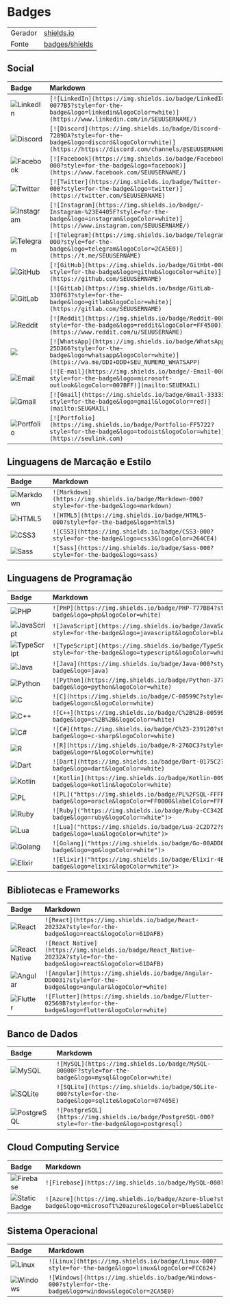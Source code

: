 # Badges

<table>
  <tr>
    <td>
      Gerador
    </td>
    <td>
       <a href="https://shields.io/">
          shields.io
       </a>
    </td>
  </tr>
  <tr>
    <td>
      Fonte
    </td>
    <td>
       <a href="https://github.com/badges/shields">
          badges/shields
       </a>
    </td>
  </tr>
</table>

## Social
<table>
  <thead>
    <tr align="left">
      <th>Badge</th>
      <th>Markdown</th>
    </tr>
  </thead>
  <tbody align="left">
    <tr>
      <td>
        <img align="center" alt="LinkedIn" src="https://img.shields.io/badge/LinkedIn-0077B5?style=for-the-badge&logo=linkedin&logoColor=white">
      </td>
      <td>
        <code>[![LinkedIn](https://img.shields.io/badge/LinkedIn-0077B5?style=for-the-badge&logo=linkedin&logoColor=white)](https://www.linkedin.com/in/SEUUSERNAME/)</code>
      </td>
    </tr>
    <tr>
      <td>
        <img align="center" alt="Discord" src="https://img.shields.io/badge/Discord-7289DA?style=for-the-badge&logo=discord&logoColor=white">
      </td>
      <td>
        <code>[![Discord](https://img.shields.io/badge/Discord-7289DA?style=for-the-badge&logo=discord&logoColor=white)](https://https://discord.com/channels/@SEUUSERNAME/)</code>
      </td>
    </tr>
    <tr>
      <td>
        <img align="center" alt="Facebook" src="https://img.shields.io/badge/Facebook-000?style=for-the-badge&logo=facebook">
      </td>
      <td>
        <code>[![Facebook](https://img.shields.io/badge/Facebook-000?style=for-the-badge&logo=facebook)](https://www.facebook.com/SEUUSERNAME/)</code>
      </td>
    </tr>
    <tr>
      <td>
        <img align="center" alt="Twitter" src="https://img.shields.io/badge/Twitter-000?style=for-the-badge&logo=twitter">
      </td>
      <td>
        <code>[![Twitter](https://img.shields.io/badge/Twitter-000?style=for-the-badge&logo=twitter)](https://twitter.com/SEUUSERNAME)</code>
      </td>
    </tr>
    <tr>
      <td>
        <img align="center" alt="Instagram" src="https://img.shields.io/badge/-Instagram-%23E4405F?style=for-the-badge&logo=instagram&logoColor=white">
      </td>
      <td>
        <code>[![Instagram](https://img.shields.io/badge/-Instagram-%23E4405F?style=for-the-badge&logo=instagram&logoColor=white)](https://www.instagram.com/SEUUSERNAME/)</code>
      </td>
    </tr>
    <tr>
      <td>
        <img align="center" alt="Telegram" src="https://img.shields.io/badge/Telegram-000?style=for-the-badge&logo=telegram">
      </td>
      <td>
        <code>[![Telegram](https://img.shields.io/badge/Telegram-000?style=for-the-badge&logo=telegram&logoColor=2CA5E0)](https://t.me/SEUUSERNAME)</code>
      </td>
    </tr>
    <tr>
      <td>
        <img align="center" alt="GitHub" src="https://img.shields.io/badge/GitHub-000?style=for-the-badge&logo=github">
      </td>
      <td>
        <code>[![GitHub](https://img.shields.io/badge/GitHbt-000?style=for-the-badge&logo=github&logoColor=white)](https://github.com/SEUUSERNAME)</code>
      </td>
    </tr>
    <tr>
      <td>
        <img align="center" alt="GitLab" src="https://img.shields.io/badge/GitLab-330F63?style=for-the-badge&logo=gitlab&logoColor=white">
      </td>
      <td>
        <code>[![GitLab](https://img.shields.io/badge/GitLab-330F63?style=for-the-badge&logo=gitlab&logoColor=white)](https://gitlab.com/SEUUSERNAME)</code>
      </td>
    </tr>
      <td>
        <img align="center" alt="Reddit" src="https://img.shields.io/badge/Reddit-000?style=for-the-badge&logo=reddit">
      </td>
      <td>
        <code>[![Reddit](https://img.shields.io/badge/Reddit-000?style=for-the-badge&logo=reddit&logoColor=FF4500)](https://www.reddit.com/u/SEUUSERNAME)</code>
      </td>
    </tr>
    <tr>
      <td>
        <img src="https://img.shields.io/badge/WhatsApp-25D366?style=for-the-badge&logo=whatsapp&logoColor=white">
      </td>
      <td>
        <code>[![WhatsApp](https://img.shields.io/badge/WhatsApp-25D366?style=for-the-badge&logo=whatsapp&logoColor=white)](https://wa.me/DDI+DDD+SEU_NUMERO_WHATSAPP)</code>
      </td>
    </tr>
      <td>
        <img align="center" alt="Email" src="https://img.shields.io/badge/-Email-000?style=for-the-badge&logo=microsoft-outlook&logoColor=007BFF">
      </td>
      <td>
        <code>[![E-mail](https://img.shields.io/badge/-Email-000?style=for-the-badge&logo=microsoft-outlook&logoColor=007BFF)](mailto:SEUEMAIL)</code>
      </td>
    </tr>
  </tr>
      <td>
        <img align="center" alt="Gmail" src="https://img.shields.io/badge/Gmail-333333?style=for-the-badge&logo=gmail&logoColor=red">
      </td>
      <td>
        <code>[![Gmail](https://img.shields.io/badge/Gmail-333333?style=for-the-badge&logo=gmail&logoColor=red)](mailto:SEUGMAIL)</code>
      </td>
    </tr>
      </tr>
      <td>
        <img align="center" alt="Portfolio" src="https://img.shields.io/badge/Portfolio-FF5722?style=for-the-badge&logo=todoist&logoColor=white">
      </td>
      <td>
        <code>[![Portfolio](https://img.shields.io/badge/Portfolio-FF5722?style=for-the-badge&logo=todoist&logoColor=white)](https://seulink.com)</code>
      </td>
    </tr>
  </tbody>
  <tfoot></tfoot>
</table>

## Linguagens de Marcação e Estilo
<table>
  <thead>
    <tr align="left">
      <th>Badge</th>
      <th>Markdown</th>
    </tr>
  </thead>
  <tbody align="left">
    <tr>
      <td>
        <img align="center" alt="Markdown" src="https://img.shields.io/badge/Markdown-000?style=for-the-badge&logo=markdown">
      </td>
      <td>
        <code>![Markdown](https://img.shields.io/badge/Markdown-000?style=for-the-badge&logo=markdown)</code>
      </td>
    </tr>
    <tr>
      <td>
        <img align="center" alt="HTML5" src="https://img.shields.io/badge/HTML5-000?style=for-the-badge&logo=html5">
      </td>
      <td>
        <code>![HTML5](https://img.shields.io/badge/HTML5-000?style=for-the-badge&logo=html5)</code>
      </td>
    </tr>
    <tr>
      <td>
        <img align="center" alt="CSS3" src="https://img.shields.io/badge/CSS3-000?style=for-the-badge&logo=css3&logoColor=264CE4">
      </td>
      <td>
        <code>![CSS3](https://img.shields.io/badge/CSS3-000?style=for-the-badge&logo=css3&logoColor=264CE4)</code>
      </td>
    </tr>
    <tr>
      <td>
        <img align="center" alt="Sass" src="https://img.shields.io/badge/Sass-000?style=for-the-badge&logo=sass">
      </td>
      <td>
        <code>![Sass](https://img.shields.io/badge/Sass-000?style=for-the-badge&logo=sass)</code>
      </td>
    </tr>
    
  </tbody>
  <tfoot></tfoot>
</table>

## Linguagens de Programação
<table>
  <thead>
    <tr align="left">
      <th>Badge</th>
      <th>Markdown</th>
    </tr>
  </thead>
  <tbody align="left">
  <tr>
      <td>
        <img align="center" alt="PHP" src="https://img.shields.io/badge/PHP-777BB4?style=for-the-badge&logo=php&logoColor=white">
      </td>
      <td>
        <code>![PHP](https://img.shields.io/badge/PHP-777BB4?style=for-the-badge&logo=php&logoColor=white)</code>
      </td>
    </tr>
    <tr>
      <td>
        <img align="center" alt="JavaScript" src="https://img.shields.io/badge/JavaScript-F7DF1E?style=for-the-badge&logo=javascript&logoColor=black">
      </td>
      <td>
        <code>![JavaScript](https://img.shields.io/badge/JavaScript-F7DF1E?style=for-the-badge&logo=javascript&logoColor=black)</code>
      </td>
    </tr>
    <tr>
      <td>
        <img align="center" alt="TypeScript" src="https://img.shields.io/badge/TypeScript-007ACC?style=for-the-badge&logo=typescript&logoColor=white">
      </td>
      <td>
        <code>![TypeScript](https://img.shields.io/badge/TypeScript-007ACC?style=for-the-badge&logo=typescript&logoColor=white)</code>
      </td>
    </tr>
    <tr>
      <td>
        <img align="center" alt="Java" src="https://img.shields.io/badge/Java-000?style=for-the-badge&logo=java">
      </td>
      <td>
        <code>![Java](https://img.shields.io/badge/Java-000?style=for-the-badge&logo=java)</code>
      </td>
    </tr>
    <tr>
      <td>
        <img align="center" alt="Python" src="https://img.shields.io/badge/Python-3776AB?style=for-the-badge&logo=python&logoColor=white">
      </td>
      <td>
        <code>![Python](https://img.shields.io/badge/Python-3776AB?style=for-the-badge&logo=python&logoColor=white)</code>
      </td>
    </tr>
    <tr>
      <td>
        <img align="center" alt="C" src="https://img.shields.io/badge/C-00599C?style=for-the-badge&logo=c&logoColor=white">
      </td>
      <td>
        <code>![C](https://img.shields.io/badge/C-00599C?style=for-the-badge&logo=c&logoColor=white)</code>
      </td>
    </tr>
    <tr>
      <td>
        <img align="center" alt="C++" src="https://img.shields.io/badge/C%2B%2B-00599C?style=for-the-badge&logo=c%2B%2B&logoColor=white">
      </td>
      <td>
        <code>![C++](https://img.shields.io/badge/C%2B%2B-00599C?style=for-the-badge&logo=c%2B%2B&logoColor=white)</code>
      </td>
    </tr>
    <tr>
      <td>
        <img align="center" alt="C#" src="https://img.shields.io/badge/C%23-239120?style=for-the-badge&logo=c-sharp&logoColor=white">
      </td>
      <td>
        <code>![C#](https://img.shields.io/badge/C%23-239120?style=for-the-badge&logo=c-sharp&logoColor=white)</code>
      </td>
    </tr>
    <tr>
      <td>
        <img align="center" alt="R" src="https://img.shields.io/badge/R-276DC3?style=for-the-badge&logo=r&logoColor=white">
      </td>
      <td>
        <code>![R](https://img.shields.io/badge/R-276DC3?style=for-the-badge&logo=r&logoColor=white)</code>
      </td>
    </tr>
    <tr>
      <td>
        <img align="center" alt="Dart" src="https://img.shields.io/badge/Dart-0175C2?style=for-the-badge&logo=dart&logoColor=white">
      </td>
      <td>
        <code>![Dart](https://img.shields.io/badge/Dart-0175C2?style=for-the-badge&logo=dart&logoColor=white)</code>
      </td>
    </tr>
      <td>
        <img align="center" alt="Kotlin" src="https://img.shields.io/badge/Kotlin-0095D5?&style=for-the-badge&logo=kotlin&logoColor=white">
      </td>
      <td>
        <code>![Kotlin](https://img.shields.io/badge/Kotlin-0095D5?&style=for-the-badge&logo=kotlin&logoColor=white)</code>
      </td>
    <tr>
      <td>
        <img align="center" alt="PL" <img alt="Static Badge" src="https://img.shields.io/badge/PL%2FSQL-FFFFFF?style=for-the-badge&logo=oracle&logoColor=FF0000&labelColor=FFFFFF&color=FF0000">
      </td>
      <td>
        <code>![PL]("https://img.shields.io/badge/PL%2FSQL-FFFFFF?style=for-the-badge&logo=oracle&logoColor=FF0000&labelColor=FFFFFF&color=FF0000")></code>
      </td>
    </tr>
    <tr>
      <td>
        <img align="center" alt="Ruby" <img alt="Static Badge" src="https://img.shields.io/badge/Ruby-CC342D?style=for-the-badge&logo=ruby&logoColor=white">
      </td>
      <td>
        <code>![Ruby]("https://img.shields.io/badge/Ruby-CC342D?style=for-the-badge&logo=ruby&logoColor=white")></code>
      </td>
    </tr>
    <tr>
      <td>
        <img align="center" alt="Lua" <img alt="Static Badge" src="https://img.shields.io/badge/Lua-2C2D72?style=for-the-badge&logo=lua&logoColor=white">
      </td>
      <td>
        <code>![Lua]("https://img.shields.io/badge/Lua-2C2D72?style=for-the-badge&logo=lua&logoColor=white")></code>
      </td>
    </tr>
    <tr>
      <td>
        <img align="center" alt="Golang" <img alt="Static Badge" src="https://img.shields.io/badge/Go-00ADD8?style=for-the-badge&logo=go&logoColor=white">
      </td>
      <td>
        <code>![Golang]("https://img.shields.io/badge/Go-00ADD8?style=for-the-badge&logo=go&logoColor=white")></code>
      </td>
    </tr>
    <tr>
      <td>
        <img align="center" alt="Elixir" <img alt="Static Badge" src="https://img.shields.io/badge/Elixir-4B275F?style=for-the-badge&logo=elixir&logoColor=white">
      </td>
      <td>
        <code>![Elixir]("https://img.shields.io/badge/Elixir-4B275F?style=for-the-badge&logo=elixir&logoColor=white")></code>
      </td>
    </tr>
  </tbody>
  <tfoot></tfoot>
</table>

## Bibliotecas e Frameworks
<table>
  <thead>
    <tr align="left">
      <th>Badge</th>
      <th>Markdown</th>
    </tr>
  </thead>
  <tbody align="left">
    <tr>
      <td>
        <img align="center" alt="React" src="https://img.shields.io/badge/React-20232A?style=for-the-badge&logo=react&logoColor=61DAFB">
      </td>
      <td>
        <code>![React](https://img.shields.io/badge/React-20232A?style=for-the-badge&logo=react&logoColor=61DAFB)</code>
      </td>
    </tr>
    <tr>
      <td>
        <img align="center" alt="React Native" src="https://img.shields.io/badge/React_Native-20232A?style=for-the-badge&logo=react&logoColor=61DAFB">
      </td>
      <td>
        <code>![React Native](https://img.shields.io/badge/React_Native-20232A?style=for-the-badge&logo=react&logoColor=61DAFB)</code>
      </td>
    </tr>
    <tr>
      <td>
        <img align="center" alt="Angular" src="https://img.shields.io/badge/Angular-DD0031?style=for-the-badge&logo=angular&logoColor=white">
      </td>
      <td>
        <code>![Angular](https://img.shields.io/badge/Angular-DD0031?style=for-the-badge&logo=angular&logoColor=white)</code>
      </td>
    </tr>
    <tr>
      <td>
        <img align="center" alt="Flutter" src="https://img.shields.io/badge/Flutter-02569B?style=for-the-badge&logo=flutter&logoColor=white">
      </td>
      <td>
        <code>![Flutter](https://img.shields.io/badge/Flutter-02569B?style=for-the-badge&logo=flutter&logoColor=white)</code>
      </td>
    </tr>
  </tbody>
  <tfoot></tfoot>
</table>

## Banco de Dados
<table>
  <thead>
    <tr align="left">
      <th>Badge</th>
      <th>Markdown</th>
    </tr>
  </thead>
  <tbody align="left">
    <tr>
      <td>
        <img align="center" alt="MySQL" src="https://img.shields.io/badge/MySQL-00000F?style=for-the-badge&logo=mysql&logoColor=white">
      </td>
      <td>
        <code>![MySQL](https://img.shields.io/badge/MySQL-00000F?style=for-the-badge&logo=mysql&logoColor=white)</code>
      </td>
    </tr>
    <tr>
      <td>
        <img align="center" alt="SQLite" src="https://img.shields.io/badge/SQLite-000?style=for-the-badge&logo=sqlite&logoColor=07405E">
      </td>
      <td>
        <code>![SQLite](https://img.shields.io/badge/SQLite-000?style=for-the-badge&logo=sqlite&logoColor=07405E)</code>
      </td>
    </tr>
    <tr>
      <td>
        <img align="center" alt="PostgreSQL" src="https://img.shields.io/badge/PostgreSQL-000?style=for-the-badge&logo=postgresql">
      </td>
      <td>
        <code>![PostgreSQL](https://img.shields.io/badge/PostgreSQL-000?style=for-the-badge&logo=postgresql)</code>
      </td>
    </tr>
  </tbody>
  <tfoot></tfoot>
</table>

## Cloud Computing Service

<table>
  <thead>
    <tr align="left">
      <th>Badge</th>
      <th>Markdown</th>
    </tr>
  </thead>
  <tbody align="left">
    <tr>
      <td>
        <img align="center" alt="Firebase" src="https://img.shields.io/badge/Firebase-000?style=for-the-badge&logo=firebase">
      </td>
      <td>
        <code>![Firebase](https://img.shields.io/badge/MySQL-000?style=for-the-badge&logo=firebase&logoColor=ffca28)</code>
      </td>
    </tr>
     <tr>
      <td>
       <img align="center" alt="Static Badge" src="https://img.shields.io/badge/Azure-blue?style=for-the-badge&logo=microsoft%20azure&logoColor=blue&labelColor=FFFFFF&link=https%3A%2F%2Fimages.app.goo.gl%2FK7PN1jYJd57x4q7A8">
      </td>
      <td>
        <code>![Azure](https://img.shields.io/badge/Azure-blue?style=for-the-badge&logo=microsoft%20azure&logoColor=blue&labelColor=FFFFFF&link=https%3A%2F%2Fimages.app.goo.gl%2FK7PN1jYJd57x4q7A8)</code>
      </td>
    </tr>
  </tbody>
  <tfoot></tfoot>
</table>

## Sistema Operacional

<table>
  <thead>
    <tr align="left">
      <th>Badge</th>
      <th>Markdown</th>
    </tr>
  </thead>
  <tbody align="left">
    <tr>
      <td>
        <img align="center" alt="Linux" src="https://img.shields.io/badge/Linux-000?style=for-the-badge&logo=linux">
      </td>
      <td>
        <code>![Linux](https://img.shields.io/badge/Linux-000?style=for-the-badge&logo=linux&logoColor=FCC624)</code>
      </td>
    </tr>
    <tr>
      <td>
        <img align="center" alt="Windows" src="https://img.shields.io/badge/Windows-000?style=for-the-badge&logo=windows&logoColor=2CA5E0">
      </td>
      <td>
        <code>![Windows](https://img.shields.io/badge/Windows-000?style=for-the-badge&logo=windows&logoColor=2CA5E0)</code>
      </td>
    </tr>
  </tbody>
  <tfoot></tfoot>
</table>
